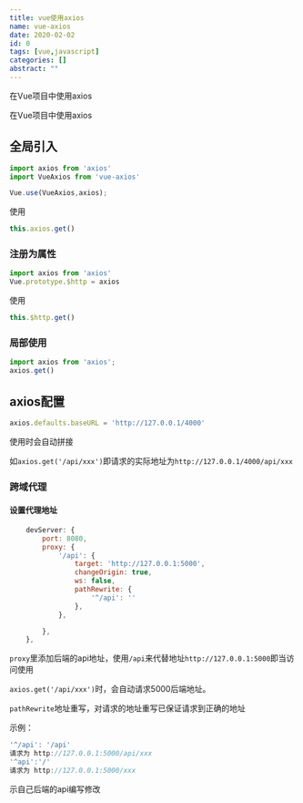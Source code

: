 ```yaml
---
title: vue使用axios
name: vue-axios
date: 2020-02-02
id: 0
tags: [vue,javascript]
categories: []
abstract: ""
---
```



在Vue项目中使用axios


<!--more-->


在Vue项目中使用axios

<!--more-->

## 全局引入

```javascript
import axios from 'axios'
import VueAxios from 'vue-axios'

Vue.use(VueAxios,axios);
```

使用

```javascript
this.axios.get()
```



### 注册为属性

```javascript
import axios from 'axios'
Vue.prototype.$http = axios
```

使用

```javascript
this.$http.get()
```

### 局部使用

```javascript
import axios from 'axios';
axios.get()
```

## axios配置

```javascript
axios.defaults.baseURL = 'http://127.0.0.1/4000'
```

使用时会自动拼接

如`axios.get('/api/xxx')`即请求的实际地址为`http://127.0.0.1/4000/api/xxx`

### 跨域代理

#### 设置代理地址

```javascript
    devServer: {
        port: 8080,
        proxy: {
            '/api': {
                target: 'http://127.0.0.1:5000',
                changeOrigin: true,
                ws: false,
                pathRewrite: {
                    '^/api': ''
                },
            },

        },
    },
```

`proxy`里添加后端的api地址，使用`/api`来代替地址`http://127.0.0.1:5000`即当访问使用

`axios.get('/api/xxx')`时，会自动请求5000后端地址。

`pathRewrite`地址重写，对请求的地址重写已保证请求到正确的地址

示例：

```javascript
'^/api': '/api'
请求为 http://127.0.0.1:5000/api/xxx
'^api':'/'
请求为 http://127.0.0.1:5000/xxx
```

示自己后端的api编写修改